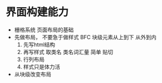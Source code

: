 # 界面构建能力
- 栅格系统
    页面布局的基础
- 先做布局， 不要急于做样式
    BFC 块级元素从上到下
    从外到内
    1. 先写html结构
    2. 再写样式
        取类名
        类名词汇量 简单 贴切
    3. 行列布局
    4. 样式只是体力活
- 从块级改变布局